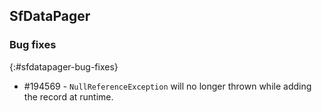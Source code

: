 ## SfDataPager

### Bug fixes
{:#sfdatapager-bug-fixes}

* \#194569 - `NullReferenceException` will no longer thrown while adding the record at runtime.